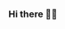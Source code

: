 ### Hi there 

<!--
**Okikiola100/Okikiola100** is a special repository because its `README.md` (this file) appears on your GitHub profile.

Here are some ideas to get you started:

-  currently working on ... Becoming a full stack engineer
-  currently learning ... Software engineering
-  looking to collaborate on ...ALX Software engineering
- looking for help with ...My learning progress
-  Ask me about ...Html
- How to reach me: ...https://www.linkedin.com/in/oladapo-okikiola-854966247
www.twitter.com/oladapookiki1 
- Pronouns: ...He
- Fun fact: ...I am easy to teach
-->
